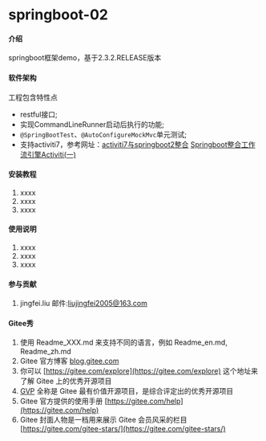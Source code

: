 # springboot-02

#### 介绍
springboot框架demo，基于2.3.2.RELEASE版本

#### 软件架构
工程包含特性点

- restful接口;
- 实现CommandLineRunner启动后执行的功能;
- `@SpringBootTest`、`@AutoConfigureMockMvc`单元测试;
- 支持activiti7，参考网址：[activiti7与springboot2整合](https://www.toutiao.com/i6797697770170876429/?tt_from=weixin&utm_campaign=client_share&wxshare_count=1&timestamp=1615095350&app=news_article&utm_source=weixin&utm_medium=toutiao_android&use_new_style=1&req_id=202103071335500101351630711C6EE18B&share_token=18d8e155-81fc-4cac-8ab2-0d3633903d51&group_id=6797697770170876429)   [Springboot整合工作流引擎Activiti(一)](https://www.toutiao.com/i6920877871586165252/?tt_from=weixin&utm_campaign=client_share&wxshare_count=1&timestamp=1615095326&app=news_article&utm_source=weixin&utm_medium=toutiao_android&use_new_style=1&req_id=20210307133525010135157216436F9A0A&share_token=6e75457c-b855-473b-a9d9-b3dacb0d5f0b&group_id=6920877871586165252)

#### 安装教程

1.  xxxx
2.  xxxx
3.  xxxx

#### 使用说明

1.  xxxx
2.  xxxx
3.  xxxx

#### 参与贡献

1.  jingfei.liu 邮件:liujingfei2005@163.com


#### Gitee秀

1.  使用 Readme\_XXX.md 来支持不同的语言，例如 Readme\_en.md, Readme\_zh.md
2.  Gitee 官方博客 [blog.gitee.com](https://blog.gitee.com)
3.  你可以 [https://gitee.com/explore](https://gitee.com/explore) 这个地址来了解 Gitee 上的优秀开源项目
4.  [GVP](https://gitee.com/gvp) 全称是 Gitee 最有价值开源项目，是综合评定出的优秀开源项目
5.  Gitee 官方提供的使用手册 [https://gitee.com/help](https://gitee.com/help)
6.  Gitee 封面人物是一档用来展示 Gitee 会员风采的栏目 [https://gitee.com/gitee-stars/](https://gitee.com/gitee-stars/)
